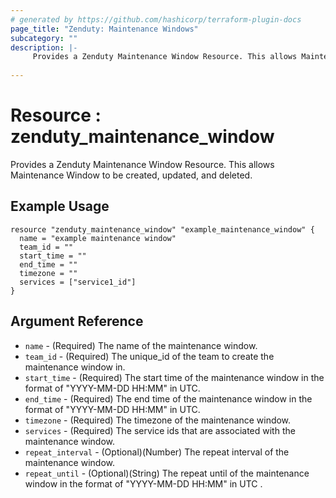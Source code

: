 ```yaml
---
# generated by https://github.com/hashicorp/terraform-plugin-docs
page_title: "Zenduty: Maintenance Windows"
subcategory: ""
description: |- 
     Provides a Zenduty Maintenance Window Resource. This allows Maintenance Window to be created, updated, and deleted.
  
---
```


# Resource : zenduty_maintenance_window 
Provides a Zenduty Maintenance Window Resource. This allows Maintenance Window to be created, updated, and deleted.    
## Example Usage
```hcl
resource "zenduty_maintenance_window" "example_maintenance_window" {
  name = "example maintenance window"
  team_id = ""
  start_time = ""
  end_time = ""
  timezone = ""
  services = ["service1_id"]
}

```


## Argument Reference

* `name` - (Required) The name of the maintenance window.
* `team_id` - (Required) The unique_id of the team to create the maintenance window in.
* `start_time` - (Required) The start time of the maintenance window in the format of "YYYY-MM-DD HH:MM" in UTC.
* `end_time` - (Required) The end time of the maintenance window in the format of "YYYY-MM-DD HH:MM" in UTC.
* `timezone` - (Required) The timezone of the maintenance window.
* `services` - (Required) The service ids that are associated with the maintenance window.
* `repeat_interval` - (Optional)(Number) The repeat interval of the maintenance window.
* `repeat_until` - (Optional)(String) The repeat until of the maintenance window in the format of "YYYY-MM-DD HH:MM" in UTC .
